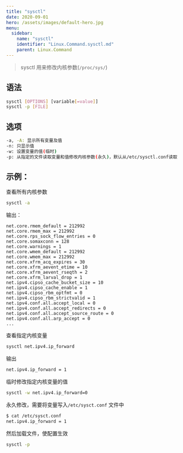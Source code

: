 ```yaml
---
title: "sysctl"
date: 2020-09-01
hero: /assets/images/default-hero.jpg
menu:
  sidebar:
    name: "sysctl"
    identifier: "Linux.Command.sysctl.md"
    parent: Linux.Command
---
```


> sysctl 用来修改内核参数(`/proc/sys/`)

## 语法

```bash
sysctl [OPTIONS] [variable[=value]]
sysctl -p [FILE]
```

## 选项

```bash
-a, -A: 显示所有变量及值
-n: 只显示值
-w: 设置变量的值(临时)
-p: 从指定的文件读取变量和值修改内核参数(永久)，默认从/etc/sysctl.conf读取
```

## 示例：

查看所有内核参数

```bash
sysctl -a
```

输出：

```
net.core.rmem_default = 212992
net.core.rmem_max = 212992
net.core.rps_sock_flow_entries = 0
net.core.somaxconn = 128
net.core.warnings = 1
net.core.wmem_default = 212992
net.core.wmem_max = 212992
net.core.xfrm_acq_expires = 30
net.core.xfrm_aevent_etime = 10
net.core.xfrm_aevent_rseqth = 2
net.core.xfrm_larval_drop = 1
net.ipv4.cipso_cache_bucket_size = 10
net.ipv4.cipso_cache_enable = 1
net.ipv4.cipso_rbm_optfmt = 0
net.ipv4.cipso_rbm_strictvalid = 1
net.ipv4.conf.all.accept_local = 0
net.ipv4.conf.all.accept_redirects = 0
net.ipv4.conf.all.accept_source_route = 0
net.ipv4.conf.all.arp_accept = 0
...
```

查看指定内核变量

```bash
sysctl net.ipv4.ip_forward
```

输出

```bash
net.ipv4.ip_forward = 1
```

临时修改指定内核变量的值

```bash
sysctl -w net.ipv4.ip_forward=0
```

永久修改，需要将变量写入`/etc/sysct.conf` 文件中

```bash
$ cat /etc/sysct.conf
net.ipv4.ip_forward = 1
```

然后加载文件，使配置生效

```bash
sysctl -p
```
